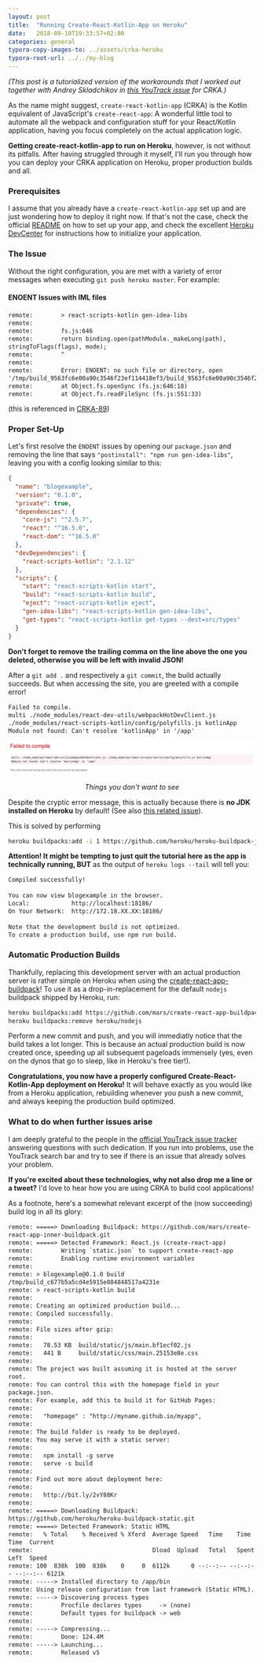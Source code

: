```yaml
---
layout: post
title:  "Running Create-React-Kotlin-App on Heroku"
date:   2018-09-10T19:33:57+02:00
categories: general
typora-copy-images-to: ../assets/crka-heroku
typora-root-url: ../../my-blog
---
```


_(This post is a tutorialized version of the workarounds that I worked out together with Andrey Skladchikov in [this YouTrack issue](https://youtrack.jetbrains.com/issue/CRKA-88) for CRKA.)_

As the name might suggest, `create-react-kotlin-app` (CRKA) is the Kotlin equivalent of JavaScript's `create-react-app`: A wonderful little tool to automate all the webpack and configuration stuff for your React/Kotlin application, having you focus completely on the actual application logic.

**Getting create-react-kotlin-app to run on Heroku**, however, is not without its pitfalls. After having struggled through it myself, I'll run you through how you can deploy your CRKA application on Heroku, proper production builds and all.

### Prerequisites

I assume that you already have a `create-react-kotlin-app` set up and are just wondering how to deploy it right now. If that's not the case, check the official [README](https://github.com/JetBrains/create-react-kotlin-app/blob/master/README.md#quick-overview) on how to set up your app, and check the excellent [Heroku DevCenter](https://devcenter.heroku.com/articles/creating-apps) for instructions how to initialize your application.

### The Issue

Without the right configuration, you are met with a variety of error messages when executing `git push heroku master`. For example:

#### ENOENT Issues with IML files

```
remote:        > react-scripts-kotlin gen-idea-libs
remote:        
remote:        fs.js:646
remote:        return binding.open(pathModule._makeLong(path), stringToFlags(flags), mode);
remote:        ^
remote:        
remote:        Error: ENOENT: no such file or directory, open '/tmp/build_9563fc6e00a90c3546f23ef114418ef3/build_9563fc6e00a90c3546f23ef114418ef3.iml'
remote:        at Object.fs.openSync (fs.js:646:18)
remote:        at Object.fs.readFileSync (fs.js:551:33)
```

(this is referenced in [CRKA-89](https://youtrack.jetbrains.com/issue/CRKA-89))

### Proper Set-Up

Let's first resolve the `ENOENT` issues by opening our `package.json` and removing the line that says `"postinstall": "npm run gen-idea-libs"`, leaving you with a config looking similar to this:

```json
{
  "name": "blogexample",
  "version": "0.1.0",
  "private": true,
  "dependencies": {
    "core-js": "^2.5.7",
    "react": "^16.5.0",
    "react-dom": "^16.5.0"
  },
  "devDependencies": {
    "react-scripts-kotlin": "2.1.12"
  },
  "scripts": {
    "start": "react-scripts-kotlin start",
    "build": "react-scripts-kotlin build",
    "eject": "react-scripts-kotlin eject",
    "gen-idea-libs": "react-scripts-kotlin gen-idea-libs",
    "get-types": "react-scripts-kotlin get-types --dest=src/types"
  }
}
```

**Don't forget to remove the trailing comma on the line above the one you deleted, otherwise you will be left with invalid JSON!**

After a `git add .` and respectively a `git commit`, the build actually succeeds. But when accessing the site, you are greeted with a compile error!

```
Failed to compile.
multi ./node_modules/react-dev-utils/webpackHotDevClient.js ./node_modules/react-scripts-kotlin/config/polyfills.js kotlinApp
Module not found: Can't resolve 'kotlinApp' in '/app'
```

![compile_error-6602472](/assets/crka-heroku/compile_error-6602472.png)

_<center>Things you don't want to see</center>_

Despite the cryptic error message, this is actually because there is **no JDK installed on Heroku** by default! (See also [this related issue](https://github.com/mars/create-react-app-buildpack/issues/85)).

This is solved by performing

```bash
heroku buildpacks:add -i 1 https://github.com/heroku/heroku-buildpack-jvm-common.git
```

**Attention! It might be tempting to just quit the tutorial here as the app is technically running, BUT** as the output of `heroku logs --tail` will tell you:

```
Compiled successfully!

You can now view blogexample in the browser.
Local:            http://localhost:18186/
On Your Network:  http://172.18.XX.XX:18186/

Note that the development build is not optimized.
To create a production build, use npm run build.
```

### Automatic Production Builds

Thankfully, replacing this development server with an actual production server is rather simple on Heroku when using the [create-react-app-buildpack](https://elements.heroku.com/buildpacks/mars/create-react-app-buildpack)! To use it as a drop-in-replacement for the default `nodejs` buildpack shipped by Heroku, run:

```bash
heroku buildpacks:add https://github.com/mars/create-react-app-buildpack.git
heroku buildpacks:remove heroku/nodejs
```

Perform a new commit and push, and you will immediatly notice that the build takes a lot longer. This is because an actual production build is now created once, speeding up all subsequent pageloads immensely (yes, even on the dynos that go to sleep, like in Heroku's free tier!).

**Congratulations, you now have a properly configured Create-React-Kotlin-App deployment on Heroku!** It will behave exactly as you would like from a Heroku application, rebuilding whenever you push a new commit, and always keeping the production build optimized.

### What to do when further issues arise

I am deeply grateful to the people in the [official YouTrack issue tracker](https://youtrack.jetbrains.com/issues/CRKA) answering questions with such dedication. If you run into problems, use the YouTrack search bar and try to see if there is an issue that already solves your problem.

**If you're excited about these technologies, why not also drop me a line or a tweet?** I'd love to hear how you are using CRKA to build cool applications!



As a footnote, here's a somewhat relevant excerpt of the (now succeeding) build log in all its glory:

```
remote: =====> Downloading Buildpack: https://github.com/mars/create-react-app-inner-buildpack.git
remote: =====> Detected Framework: React.js (create-react-app)
remote:        Writing `static.json` to support create-react-app
remote:        Enabling runtime environment variables
remote: 
remote: > blogexample@0.1.0 build /tmp/build_c677b5a5cd4e5915e884848517a4231e
remote: > react-scripts-kotlin build
remote: 
remote: Creating an optimized production build...
remote: Compiled successfully.
remote: 
remote: File sizes after gzip:
remote: 
remote:   78.53 KB  build/static/js/main.bf1ecf02.js
remote:   441 B     build/static/css/main.25153e8e.css
remote: 
remote: The project was built assuming it is hosted at the server root.
remote: You can control this with the homepage field in your package.json.
remote: For example, add this to build it for GitHub Pages:
remote: 
remote:   "homepage" : "http://myname.github.io/myapp",
remote: 
remote: The build folder is ready to be deployed.
remote: You may serve it with a static server:
remote: 
remote:   npm install -g serve
remote:   serve -s build
remote: 
remote: Find out more about deployment here:
remote: 
remote:   http://bit.ly/2vY88Kr
remote: 
remote: =====> Downloading Buildpack: https://github.com/heroku/heroku-buildpack-static.git
remote: =====> Detected Framework: Static HTML
remote:   % Total    % Received % Xferd  Average Speed   Time    Time     Time  Current
remote:                                  Dload  Upload   Total   Spent    Left  Speed
remote: 100  838k  100  838k    0     0  6112k      0 --:--:-- --:--:-- --:--:-- 6121k
remote: -----> Installed directory to /app/bin
remote: Using release configuration from last framework (Static HTML).
remote: -----> Discovering process types
remote:        Procfile declares types     -> (none)
remote:        Default types for buildpack -> web
remote: 
remote: -----> Compressing...
remote:        Done: 124.4M
remote: -----> Launching...
remote:        Released v5

```

